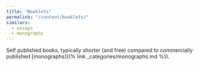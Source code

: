 ```yaml
---
title: "Booklets"
permalink: "/content/booklets/"
similars:
  - essays
  - monographs
---
```


Self published books, typically shorter (and free) compared to commercially published [monographs]({% link _categories/monographs.md %}).
